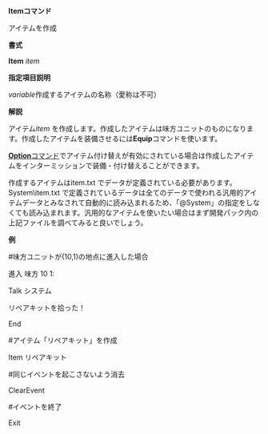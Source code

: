 **Itemコマンド**

アイテムを作成

**書式**

**Item** *item*

**指定項目説明**

*variable*作成するアイテムの名称（愛称は不可）

**解説**

アイテム*item* を作成します。作成したアイテムは味方ユニットのものになります。作成したアイテムを装備させるには**Equip**コマンドを使います。

[**Option**コマンド](Optionコマンド.md)でアイテム付け替えが有効にされている場合は作成したアイテムをインターミッションで装備・付け替えることができます。

作成するアイテムはitem.txt でデータが定義されている必要があります。System\item.txt で定義されているデータは全てのデータで使われる汎用的アイテムデータとみなされて自動的に読み込まれるため、「@System」の指定をしなくても読み込まれます。汎用的なアイテムを使いたい場合はまず開発パック内の上記ファイルを調べてみると良いでしょう。

**例**

#味方ユニットが(10,1)の地点に進入した場合

進入 味方 10 1:

Talk システム

リペアキットを拾った！

End

#アイテム「リペアキット」を作成

Item リペアキット

#同じイベントを起こさないよう消去

ClearEvent

#イベントを終了

Exit
